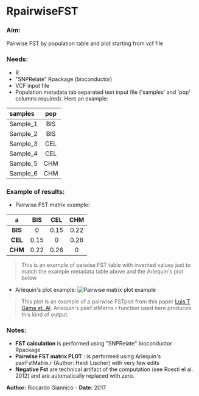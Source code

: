 # RpairwiseFST

### Aim: 
Pairwise FST by population table and plot starting from vcf file

### Needs: 

- R
- "SNPRelate" Rpackage (bioconductor)
- VCF input file
- Population metadata tab separated text input file ('samples' and 'pop' columns required). Here an example:

| samples       | pop     | 
|:------------- |:-------:|
| Sample_1      | BIS |
| Sample_2      | BIS |
| Sample_3      | CEL |
| Sample_4      | CEL |
| Sample_5      | CHM |
| Sample_6      | CHM |

### Example of results: 
- Pairwise FST matrix example:


| a       | BIS     | CEL | CHM |
|:--:|:---------:|:--:|:--:|
| **BIS**| 0|0.15 |0.22|
| **CEL**| 0.15|0 |0.26|
| **CHM**| 0.22|0.26 |0|

> This is an example of paiwise FST table with invented values just to match the example metadata table above and the Arlequin's plot below

- Arlequin's plot example:
![Pairwise matrix plot example](https://www.researchgate.net/profile/Vincenzo_Landi/publication/239065621/figure/fig1/AS:216493619978265@1428627509650/Graphic-representation-of-the-matrix-depicting-pairwise-FST-distances-among-the-17-pig.png)

> This plot is an example of a pairwise FSTplot from this paper [Luis T Gama et. Al](https://gsejournal.biomedcentral.com/articles/10.1186/1297-9686-45-18). Arlequin's pairFstMatrix.r function used here produces this kind of output. 

### Notes: 
- **FST calculation**  is performed using "SNPRelate" bioconductor  Rpackage
- **Pairwise FST matrix PLOT** : is performed using Arlequin's pairFstMatrix.r (Author: Heidi Lischer) with very few edits 
- **Negative Fst** are technical artifact of the computation (see Roesti el al. 2012) and are automatically replaced with zero.

**Author:** Riccardo Giannico - **Date:** 2017
